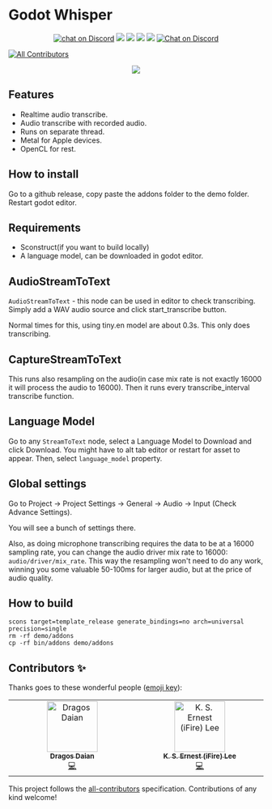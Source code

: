 # Godot Whisper

<p align="center">
	<a href="https://github.com/V-Sekai/godot-whisper/actions/workflows/runner.yml">
        <img src="https://github.com/V-Sekai/godot-whisper/actions/workflows/runner.yml/badge.svg?branch=main"
            alt="chat on Discord"></a>
    <a href="https://github.com/ggerganov/whisper.cpp" alt="Whisper CPP">
        <img src="https://img.shields.io/badge/WhisperCPP-v1.5.1-%23478cbf?logoColor=white" /></a>
    <a href="https://github.com/godotengine/godot-cpp" alt="Godot Version">
        <img src="https://img.shields.io/badge/Godot-v4.1-%23478cbf?logo=godot-engine&logoColor=white" /></a>
    <a href="https://github.com/V-Sekai/godot-whisper/graphs/contributors" alt="Contributors">
        <img src="https://img.shields.io/github/contributors/V-Sekai/godot-whisper" /></a>
    <a href="https://github.com/V-Sekai/godot-whisper/pulse" alt="Activity">
        <img src="https://img.shields.io/github/commit-activity/m/V-Sekai/godot-whisper" /></a>
    <a href="https://discord.gg/H3s3PD49XC">
        <img src="https://img.shields.io/discord/1138836561102897172?logo=discord"
            alt="Chat on Discord"></a>
</p>

<!-- ALL-CONTRIBUTORS-BADGE:START - Do not remove or modify this section -->
[![All Contributors](https://img.shields.io/badge/all_contributors-2-orange.svg?style=flat-square)](#contributors-)
<!-- ALL-CONTRIBUTORS-BADGE:END -->

<p align="center">
<img src="whisper_cpp.gif"/>
</p>

## Features

- Realtime audio transcribe.
- Audio transcribe with recorded audio.
- Runs on separate thread.
- Metal for Apple devices.
- OpenCL for rest.

## How to install

Go to a github release, copy paste the addons folder to the demo folder. Restart godot editor.

## Requirements

- Sconstruct(if you want to build locally)
- A language model, can be downloaded in godot editor.

## AudioStreamToText

`AudioStreamToText` - this node can be used in editor to check transcribing. Simply add a WAV audio source and click start_transcribe button.

Normal times for this, using tiny.en model are about 0.3s. This only does transcribing.

## CaptureStreamToText

This runs also resampling on the audio(in case mix rate is not exactly 16000 it will process the audio to 16000). Then it runs every transcribe_interval transcribe function.

## Language Model

Go to any `StreamToText` node, select a Language Model to Download and click Download. You might have to alt tab editor or restart for asset to appear. Then, select `language_model` property.

## Global settings

Go to Project -> Project Settings -> General -> Audio -> Input (Check Advance Settings).

You will see a bunch of settings there.

Also, as doing microphone transcribing requires the data to be at a 16000 sampling rate, you can change the audio driver mix rate to 16000: `audio/driver/mix_rate`. This way the resampling won't need to do any work, winning you some valuable 50-100ms for larger audio, but at the price of audio quality.

## How to build

```
scons target=template_release generate_bindings=no arch=universal precision=single
rm -rf demo/addons
cp -rf bin/addons demo/addons
```

## Contributors ✨

Thanks goes to these wonderful people ([emoji key](https://allcontributors.org/docs/en/emoji-key)):

<!-- ALL-CONTRIBUTORS-LIST:START - Do not remove or modify this section -->
<!-- prettier-ignore-start -->
<!-- markdownlint-disable -->
<table>
  <tbody>
    <tr>
      <td align="center" valign="top" width="14.28%"><a href="https://github.com/Ughuuu"><img src="https://avatars.githubusercontent.com/u/2369380?v=4?s=100" width="100px;" alt="Dragos Daian"/><br /><sub><b>Dragos Daian</b></sub></a><br /><a href="https://github.com/V-Sekai/v-sekai.whisper/commits?author=Ughuuu" title="Code">💻</a></td>
      <td align="center" valign="top" width="14.28%"><a href="https://chibifire.com"><img src="https://avatars.githubusercontent.com/u/32321?v=4?s=100" width="100px;" alt="K. S. Ernest (iFire) Lee"/><br /><sub><b>K. S. Ernest (iFire) Lee</b></sub></a><br /><a href="https://github.com/V-Sekai/v-sekai.whisper/commits?author=fire" title="Code">💻</a></td>
    </tr>
  </tbody>
</table>

<!-- markdownlint-restore -->
<!-- prettier-ignore-end -->

<!-- ALL-CONTRIBUTORS-LIST:END -->

This project follows the [all-contributors](https://github.com/all-contributors/all-contributors) specification. Contributions of any kind welcome!
